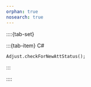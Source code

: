 ```yaml
---
orphan: true
nosearch: true
---
```


::::{tab-set}

:::{tab-item} C#

```{code-block} cs
Adjust.checkForNewAttStatus();
```

:::

::::

